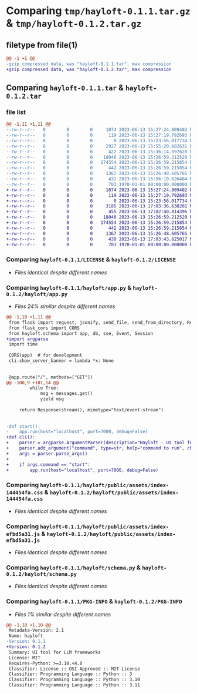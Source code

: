 # Comparing `tmp/hayloft-0.1.1.tar.gz` & `tmp/hayloft-0.1.2.tar.gz`

## filetype from file(1)

```diff
@@ -1 +1 @@
-gzip compressed data, was "hayloft-0.1.1.tar", max compression
+gzip compressed data, was "hayloft-0.1.2.tar", max compression
```

## Comparing `hayloft-0.1.1.tar` & `hayloft-0.1.2.tar`

### file list

```diff
@@ -1,11 +1,11 @@
--rw-r--r--   0        0        0     1074 2023-06-13 15:27:24.809402 hayloft-0.1.1/LICENSE
--rw-r--r--   0        0        0      119 2023-06-13 15:27:19.792693 hayloft-0.1.1/README.md
--rw-r--r--   0        0        0        0 2023-06-13 15:23:56.017734 hayloft-0.1.1/hayloft/__init__.py
--rw-r--r--   0        0        0     2927 2023-06-13 15:55:20.682631 hayloft-0.1.1/hayloft/app.py
--rw-r--r--   0        0        0      422 2023-06-13 15:36:14.597620 hayloft-0.1.1/hayloft/logger.py
--rw-r--r--   0        0        0    18046 2023-06-13 15:26:59.212520 hayloft-0.1.1/hayloft/public/assets/index-144454fa.css
--rw-r--r--   0        0        0   174554 2023-06-13 15:26:59.215854 hayloft-0.1.1/hayloft/public/assets/index-efbd5a31.js
--rw-r--r--   0        0        0      442 2023-06-13 15:26:59.215854 hayloft-0.1.1/hayloft/public/index.html
--rw-r--r--   0        0        0     1367 2023-06-13 15:26:48.605765 hayloft-0.1.1/hayloft/schema.py
--rw-r--r--   0        0        0      432 2023-06-13 15:56:10.626484 hayloft-0.1.1/pyproject.toml
--rw-r--r--   0        0        0      703 1970-01-01 00:00:00.000000 hayloft-0.1.1/PKG-INFO
+-rw-r--r--   0        0        0     1074 2023-06-13 15:27:24.809402 hayloft-0.1.2/LICENSE
+-rw-r--r--   0        0        0      119 2023-06-13 15:27:19.792693 hayloft-0.1.2/README.md
+-rw-r--r--   0        0        0        0 2023-06-13 15:23:56.017734 hayloft-0.1.2/hayloft/__init__.py
+-rw-r--r--   0        0        0     3185 2023-06-13 17:03:36.638281 hayloft-0.1.2/hayloft/app.py
+-rw-r--r--   0        0        0      455 2023-06-13 17:02:40.814396 hayloft-0.1.2/hayloft/logger.py
+-rw-r--r--   0        0        0    18046 2023-06-13 15:26:59.212520 hayloft-0.1.2/hayloft/public/assets/index-144454fa.css
+-rw-r--r--   0        0        0   174554 2023-06-13 15:26:59.215854 hayloft-0.1.2/hayloft/public/assets/index-efbd5a31.js
+-rw-r--r--   0        0        0      442 2023-06-13 15:26:59.215854 hayloft-0.1.2/hayloft/public/index.html
+-rw-r--r--   0        0        0     1367 2023-06-13 15:26:48.605765 hayloft-0.1.2/hayloft/schema.py
+-rw-r--r--   0        0        0      430 2023-06-13 17:03:43.625017 hayloft-0.1.2/pyproject.toml
+-rw-r--r--   0        0        0      703 1970-01-01 00:00:00.000000 hayloft-0.1.2/PKG-INFO
```

### Comparing `hayloft-0.1.1/LICENSE` & `hayloft-0.1.2/LICENSE`

 * *Files identical despite different names*

### Comparing `hayloft-0.1.1/hayloft/app.py` & `hayloft-0.1.2/hayloft/app.py`

 * *Files 24% similar despite different names*

```diff
@@ -1,10 +1,11 @@
 from flask import request, jsonify, send_file, send_from_directory, Response, cli
 from flask_cors import CORS
 from hayloft.schema import app, db, sse, Event, Session
+import argparse
 import time
 
 CORS(app)  # for development
 cli.show_server_banner = lambda *x: None
 
 
 @app.route("/", methods=["GET"])
@@ -100,9 +101,14 @@
         while True:
             msg = messages.get()
             yield msg
 
     return Response(stream(), mimetype="text/event-stream")
 
 
-def start():
-    app.run(host="localhost", port=7000, debug=False)
+def cli():
+    parser = argparse.ArgumentParser(description="Hayloft - UI tool for LLM frameworks")
+    parser.add_argument("command", type=str, help="command to run", choices=["start"])
+    args = parser.parse_args()
+
+    if args.command == "start":
+        app.run(host="localhost", port=7000, debug=False)
```

### Comparing `hayloft-0.1.1/hayloft/public/assets/index-144454fa.css` & `hayloft-0.1.2/hayloft/public/assets/index-144454fa.css`

 * *Files identical despite different names*

### Comparing `hayloft-0.1.1/hayloft/public/assets/index-efbd5a31.js` & `hayloft-0.1.2/hayloft/public/assets/index-efbd5a31.js`

 * *Files identical despite different names*

### Comparing `hayloft-0.1.1/hayloft/schema.py` & `hayloft-0.1.2/hayloft/schema.py`

 * *Files identical despite different names*

### Comparing `hayloft-0.1.1/PKG-INFO` & `hayloft-0.1.2/PKG-INFO`

 * *Files 1% similar despite different names*

```diff
@@ -1,10 +1,10 @@
 Metadata-Version: 2.1
 Name: hayloft
-Version: 0.1.1
+Version: 0.1.2
 Summary: UI tool for LLM frameworks
 License: MIT
 Requires-Python: >=3.10,<4.0
 Classifier: License :: OSI Approved :: MIT License
 Classifier: Programming Language :: Python :: 3
 Classifier: Programming Language :: Python :: 3.10
 Classifier: Programming Language :: Python :: 3.11
```

